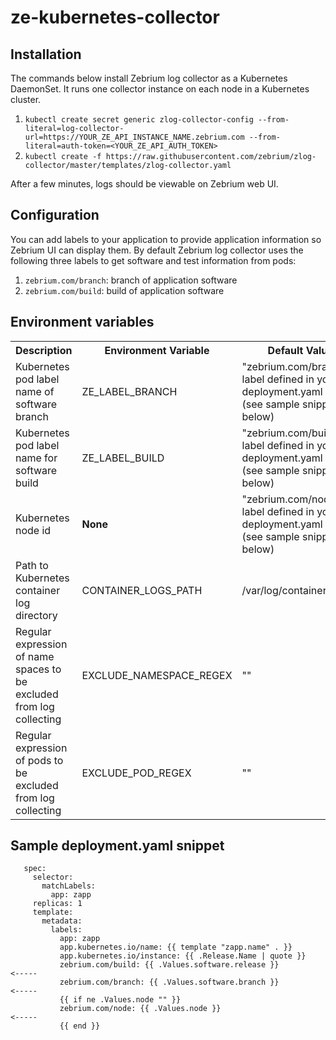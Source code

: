 # ze-kubernetes-collector
## Installation

The commands below install Zebrium log collector as a Kubernetes DaemonSet. It runs one collector instance on each node in a Kubernetes cluster.

1. `kubectl create secret generic zlog-collector-config --from-literal=log-collector-url=https://YOUR_ZE_API_INSTANCE_NAME.zebrium.com --from-literal=auth-token=<YOUR_ZE_API_AUTH_TOKEN>`
2. `kubectl create -f https://raw.githubusercontent.com/zebrium/zlog-collector/master/templates/zlog-collector.yaml`

After a few minutes, logs should be viewable on Zebrium web UI.

## Configuration
You can add labels to your application to provide application information so Zebrium UI can display them. By default Zebrium log collector uses the following three labels to get software and test information from pods:
1. `zebrium.com/branch`: branch of application software
2. `zebrium.com/build`: build of application software

## Environment variables
<table>
  <tr>
    <th>Description</th>
    <th>Environment Variable</th>
    <th>Default Value</th>
  </tr>
  <tr>
    <td>Kubernetes pod label name of software branch</td>
    <td>ZE_LABEL_BRANCH</td>
    <td>&quot;zebrium.com/branch&quot; label defined in your deployment.yaml file (see sample snippet below) </td>
  </tr>
  <tr>
    <td>Kubernetes pod label name for software build</td>
    <td>ZE_LABEL_BUILD</td>
    <td>&quot;zebrium.com/build&quot; label defined in your deployment.yaml file (see sample snippet below)</td>
  </tr>
  <tr>
    <td>Kubernetes node id</td>
    <td><b>None</b></td>
    <td>&quot;zebrium.com/node&quot; label defined in your deployment.yaml file (see sample snippet below)</td>
  </tr>
  <tr>
    <td>Path to Kubernetes container log directory </td>
    <td>CONTAINER_LOGS_PATH</td>
    <td>/var/log/containers/*.log</td>
  </tr>
  <tr>
    <td>Regular expression of name spaces to be excluded from log collecting</td>
    <td>EXCLUDE_NAMESPACE_REGEX</td>
    <td>&quot;&quot;</td>
  </tr>
  <tr>
    <td>Regular expression of pods to be excluded from log collecting</td>
    <td>EXCLUDE_POD_REGEX</td>
    <td>&quot;&quot;</td>
  </tr>
</table>

## Sample deployment.yaml snippet

```
   spec:
     selector:
       matchLabels:
         app: zapp
     replicas: 1
     template:
       metadata:
         labels:
           app: zapp
           app.kubernetes.io/name: {{ template "zapp.name" . }}
           app.kubernetes.io/instance: {{ .Release.Name | quote }}
           zebrium.com/build: {{ .Values.software.release }}            <-----
           zebrium.com/branch: {{ .Values.software.branch }}            <-----
           {{ if ne .Values.node "" }}
           zebrium.com/node: {{ .Values.node }}                         <-----
           {{ end }}
```

